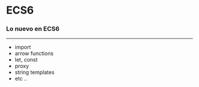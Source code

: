 # ECS6

### Lo nuevo en ECS6
---------------------

- import
- arrow functions
- let, const
- proxy
- string templates
- etc ..







